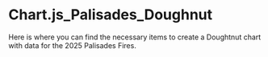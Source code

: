 # Chart.js_Palisades_Doughnut
Here is where you can find the necessary items to create a Doughtnut chart with data for the 2025 Palisades Fires.  
